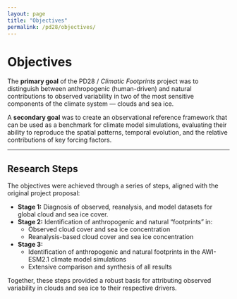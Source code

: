 ```yaml
---
layout: page
title: "Objectives"
permalink: /pd28/objectives/
---
```


# Objectives

The **primary goal** of the PD28 / *Climatic Footprints* project was to distinguish between anthropogenic (human-driven) and natural contributions to observed variability in two of the most sensitive components of the climate system — clouds and sea ice.  

A **secondary goal** was to create an observational reference framework that can be used as a benchmark for climate model simulations, evaluating their ability to reproduce the spatial patterns, temporal evolution, and the relative contributions of key forcing factors.

---

## Research Steps

The objectives were achieved through a series of steps, aligned with the original project proposal:

- **Stage 1:** Diagnosis of observed, reanalysis, and model datasets for global cloud and sea ice cover.  
- **Stage 2:** Identification of anthropogenic and natural “footprints” in:
  - Observed cloud cover and sea ice concentration  
  - Reanalysis-based cloud cover and sea ice concentration  
- **Stage 3:**  
  - Identification of anthropogenic and natural footprints in the AWI-ESM2.1 climate model simulations  
  - Extensive comparison and synthesis of all results  

Together, these steps provided a robust basis for attributing observed variability in clouds and sea ice to their respective drivers.